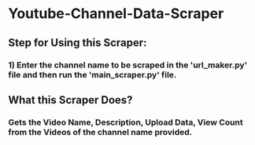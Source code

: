 # Youtube-Channel-Data-Scraper

## Step for Using this Scraper:
### 1) Enter the channel name to be scraped in the 'url_maker.py' file and then run the 'main_scraper.py' file.

## What this Scraper Does?
### Gets the Video Name, Description, Upload Data, View Count from the Videos of the channel name provided.
